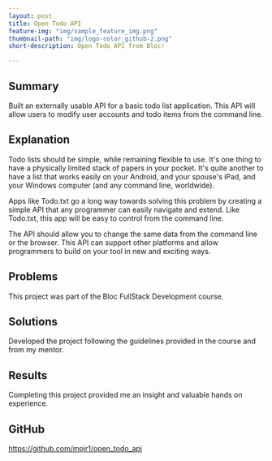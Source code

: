 ```yaml
---
layout: post
title: Open Todo API
feature-img: "img/sample_feature_img.png"
thumbnail-path: "img/logo-color_github-2.png"
short-description: Open Todo API from Bloc!

---
```

## Summary

Built an externally usable API for a basic todo list application. This API will allow users to modify user accounts and todo items from the command line.


## Explanation

Todo lists should be simple, while remaining flexible to use. It's one thing to have a physically limited stack of papers in your pocket. It's quite another to have a list that works easily on your Android, and your spouse's iPad, and your Windows computer (and any command line, worldwide).

Apps like Todo.txt go a long way towards solving this problem by creating a simple API that any programmer can easily navigate and extend. Like Todo.txt, this app will be easy to control from the command line.

The API should allow you to change the same data from the command line or the browser. This API can support other platforms and allow programmers to build on your tool in new and exciting ways.

## Problems
This project was part of the Bloc FullStack Development course. 

## Solutions

Developed the project following the guidelines provided in the course and from my mentor.

## Results
Completing this project provided me an insight and valuable hands on experience.

## GitHub
https://github.com/mpjr1/open_todo_api



